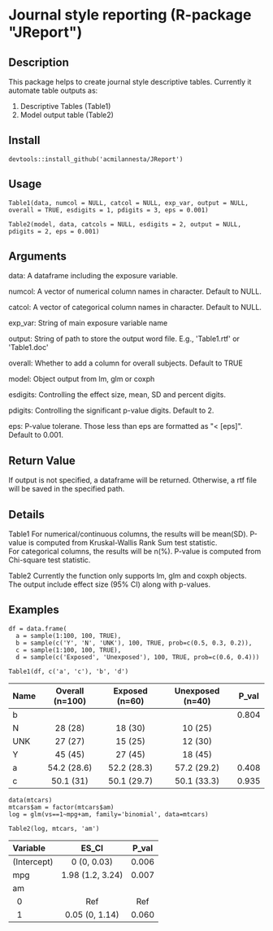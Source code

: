 # Journal style reporting (R-package "JReport")

## Description
This package helps to create journal style descriptive tables. Currently it automate table outputs as:
1. Descriptive Tables (Table1)
2. Model output table (Table2) 


## Install
`devtools::install_github('acmilannesta/JReport')`

## Usage
`Table1(data, numcol = NULL, catcol = NULL, exp_var, output = NULL,
  overall = TRUE, esdigits = 1, pdigits = 3, eps = 0.001)`

`Table2(model, data, catcols = NULL, esdigits = 2, output = NULL, pdigits = 2, eps = 0.001)`

## Arguments
data: A dataframe including the exposure variable.

numcol: A vector of numerical column names in character. Default to NULL.

catcol: A vector of categorical column names in character. Default to NULL.

exp_var: String of main exposure variable name

output: String of path to store the output word file. E.g., 'Table1.rtf' or 'Table1.doc'

overall: Whether to add a column for overall subjects. Default to TRUE

model: Object output from lm, glm or coxph

esdigits: Controlling the effect size, mean, SD and percent digits.

pdigits: Controlling the significant p-value digits. Default to 2.

eps: P-value tolerane. Those less than eps are formatted as "< [eps]". Default to 0.001.

## Return Value
If output is not specified, a dataframe will be returned. Otherwise, a rtf file will be saved in the specified path.

## Details
Table1
For numerical/continuous columns, the results will be mean(SD). P-value is computed from Kruskal-Wallis Rank Sum test statistic.
<br/>For categorical columns, the results will be n(%). P-value is computed from Chi-square test statistic.

Table2
Currently the function only supports lm, glm and coxph objects. 
<br/>The output include effect size (95% CI) along with p-values. 

## Examples
```
df = data.frame(
  a = sample(1:100, 100, TRUE),
  b = sample(c('Y', 'N', 'UNK'), 100, TRUE, prob=c(0.5, 0.3, 0.2)),
  c = sample(1:100, 100, TRUE),
  d = sample(c('Exposed', 'Unexposed'), 100, TRUE, prob=c(0.6, 0.4)))

Table1(df, c('a', 'c'), 'b', 'd')
```

|Name |Overall (n=100) |Exposed (n=60) |Unexposed (n=40)  |   P_val
|:-------------|:-------------:|:-----:|:-----------:|:------------:|
b||||0.804
|N      |   28 (28)       | 18 (30)        |  10 (25)    ||
|UNK    |   27 (27)    |    15 (25)        |  12 (30)||
|Y      |   45 (45)       | 27 (45)       |   18 (45)||
|a        |    54.2 (28.6)  |  52.2 (28.3)   |   57.2 (29.2) |0.408|
|c         |   50.1 (31)   | 50.1 (29.7)    |    50.1 (33.3) |0.935|


```
data(mtcars)
mtcars$am = factor(mtcars$am)
log = glm(vs==1~mpg+am, family='binomial', data=mtcars)

Table2(log, mtcars, 'am')
```
|Variable   |  ES_CI        |      P_val
  |:-------------|:-------------:|:-----:|
(Intercept)  |  0 (0, 0.03)  |      0.006
mpg     |       1.98 (1.2, 3.24)  | 0.007
am||
  &nbsp;&nbsp;0    |        Ref         |       Ref
  &nbsp;&nbsp;1     |       0.05 (0, 1.14)    | 0.060

